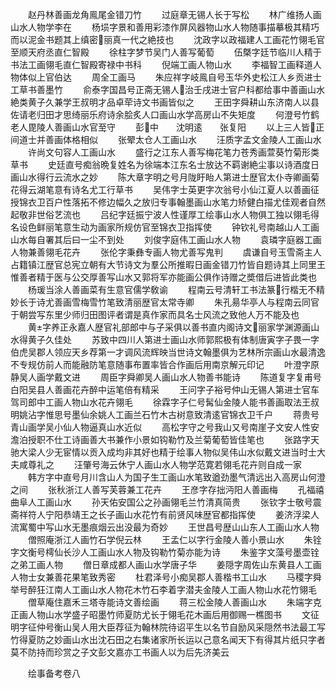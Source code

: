<!-- { "loadSidebar": true } -->
　　赵丹林善画龙角鳯尾金错刀竹
　　过庭章无锡人长于写松
　　林广维扬人画山水人物学李在
　　杨埙字景和善用彩漆作屏风器物山水人物随事描摹极其精巧而以泥金书题其上缜密丽真一代之絶技也
　　沈政字以政福建人工画花竹翎毛官至顺天府丞直仁智殿
　　徐柱字梦节吴门人善写葡萄
　　伍槩字廷节临川人精于书法工画翎毛直仁智殿寄禄中书科
　　倪端工画人物山水
　　李福智工画释道人物体似上官伯达
　　周全工画马
　　朱应祥字岐鳯自号玉华外史松江人乡贡进士工草书善墨竹
　　俞泰字国昌号正斋无锡人治壬戌进士官户科都给事中善画山水絶类黄子久兼学王叔明才品卓荦诗文书画皆似之
　　王田字舜耕山东济南人以县佐请老归田才思绮丽乐府诗余脍炙人口画山水学高房山不失矩度
　　何澄号竹鹤老人毘陵人善画山水官至守
　　彭中　　沈明逺　　张复阳
　　以上三人皆正间道士并善画体格相似
　　张翚太仓人工画山水
　　汪质字孟文金陵人工画山水
　　许尚文句容人工画山水
　　盛行之江东人善写梅花笔力苍秀画萱葵竹菊形类草书
　　史廷直号痴翁晩复姓名为徐端本江东名士放达不羁谢絶尘事以诗酒度日画山水得行云流水之妙
　　陈大章字明之号月陇盱眙人第进士歴官太仆寺卿画菊花得云湖笔意有诗名尤工行草书
　　吴伟字士英更字次翁号小仙江夏人以善画征授锦衣卫百户性落拓不修边幅久之放归专事翰墨画山水笔力矫健白描尤佳观者自然起敬非世俗艺流也
　　吕纪字廷振宁波人性谨厚工绘事山水人物俱工独以翎毛得名设色鲜丽笔意生动为画家所规仿官至锦衣卫指挥使
　　钟钦礼号南越山人工画山水每自署其后曰一尘不到处
　　刘俊字庭伟工画山水人物
　　袁璘字庭器工画人物兼善翎毛花卉
　　张伦字秉彝专画人物尤善写鬼判
　　虞谦自号玉雪斋主人占籍镇江歴官总宪立朝有大节诗文为羣公所推暇日画金错刀竹皆自题诗其上同里王惟善者精于医与公交厚善写山水又郭将军亦能画公俱作诗赠之奬借后进皆此类也
　　杨瑗当涂人善画菜有生意官儒学敎谕
　　程南云号清轩工书法篆行楷无不精妙长于诗尤善画雪梅雪竹笔致清丽歴官太常寺卿
　　朱孔昜华亭人与程南云同官于朝尝写东里少师归田图评者谓是真作家而具名士风流之致他人万不能及也
　　黄字养正永嘉人歴官礼部郎中与子采俱以善书直内阁诗文丽家学渊源画山水得黄子久佳处
　　苏致中四川人第进士画山水师郭熙极有体制唐寅字子畏一字伯虎吴郡人领应天乡荐第一才调风流辉映当世诗文翰墨俱为艺林所宗画山水最清逸不专规仿前人而能融防笔意随事布置率皆合作画后用南京解元印记
　　叶澄字原静吴人画学戴文进
　　周臣字舜卿吴人画山水人物善书能诗
　　陈道复字复甫号白阳吴县人善画花卉醉中运笔倍有精采
　　王问字子裕号仲山无锡人第进士官车驾司郎中工画人物山水花卉翎毛
　　徐霖字子仁号髯仙金陵人能书善画取法王叔明姚沾字惟思号墨仙余姚人工画兰石竹木古树意致清逺官锦衣卫千户
　　蒋贵号青山画学吴小仙人物逼真山水近似
　　高松字守之号我山又号南崖子文安人性安澹泊授职不仕工诗画善大书兼作小景如钩勒竹及兰菊葡萄皆佳笔也
　　张路字天驰大梁人少无宦情以贡入成均非其好也精于绘事人物似吴伟山水似戴文进当时士大夫咸尊礼之
　　汪肇号海云休宁人画山水人物学范寛若翎毛花卉则自成一家
　　韩方字中直号月川含山人为国子生工画山水笔致遒劲墨气清远出入高房山何澄之间
　　张秋浙江人善写芙蓉兼工花卉
　　王彦字存拙沔阳人善画梅
　　孔福禧曲阜人工画山水
　　孙天佑安国公之孙画翎毛兰竹清真简贵
　　张钦字士敬号震斋祥符人宁阳恭靖王之长子画山水花竹有前贤风味歴官都指挥使
　　姜济浮梁人流寓蜀中写山水无墨痕烟云出没最为奇妙
　　王世昌号歴山山东人工画山水人物
　　僧照庵浙江人画竹石学倪云林
　　王孟仁以字行金陵人善小景山水
　　朱铨字文衡号樗仙长沙人工画山水人物及钩勒竹菊亦能为诗
　　朱鉴字文藻号墨壶铨之弟工画人物
　　僧日章成都人画山水学唐子华
　　姜隠字周佐山东黄县人工画人物士女兼善花果笔致秀密
　　杜君泽号小痴吴郡人善楷书工山水
　　马稷字舜举号醉狂江南人工画山水人物花木竹石李着字潜夫金陵人工画人物山水花竹翎毛
　　僧草庵住嘉禾三塔寺能诗文善绘画
　　蒋三松金陵人善画山水
　　朱端字克正画人物山水学盛子昭墨竹师夏防尤长于翎毛花木画后用御赐一樵图书
　　文征明字征仲号衡山吴人用大臣荐征为翰林院待诏平生以名节自励风采隠然书法最工写竹得夏防之妙画山水出沈石田之右集诸家所长运以己意名闻天下有得其片纸只字者莫不防持而珍赏之子文彭文嘉亦工书画人以为后先济美云





　　绘事备考卷八
